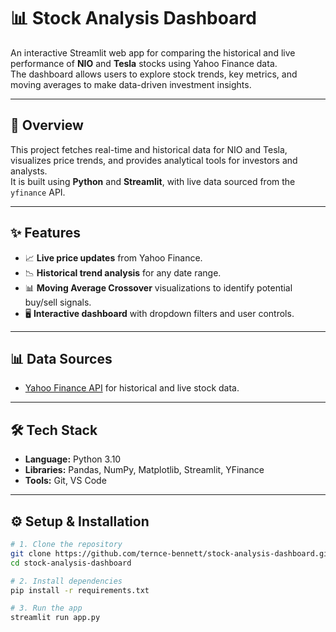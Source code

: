 # 📊 Stock Analysis Dashboard

An interactive Streamlit web app for comparing the historical and live performance of **NIO** and **Tesla** stocks using Yahoo Finance data.  
The dashboard allows users to explore stock trends, key metrics, and moving averages to make data-driven investment insights.

---

## 📖 Overview
This project fetches real-time and historical data for NIO and Tesla, visualizes price trends, and provides analytical tools for investors and analysts.  
It is built using **Python** and **Streamlit**, with live data sourced from the `yfinance` API.

---

## ✨ Features
- 📈 **Live price updates** from Yahoo Finance.
- 📉 **Historical trend analysis** for any date range.
- 📊 **Moving Average Crossover** visualizations to identify potential buy/sell signals.
- 🖥 **Interactive dashboard** with dropdown filters and user controls.

---

## 📊 Data Sources
- [Yahoo Finance API](https://pypi.org/project/yfinance/) for historical and live stock data.

---

## 🛠 Tech Stack
- **Language:** Python 3.10
- **Libraries:** Pandas, NumPy, Matplotlib, Streamlit, YFinance
- **Tools:** Git, VS Code

---

## ⚙️ Setup & Installation
```bash
# 1. Clone the repository
git clone https://github.com/ternce-bennett/stock-analysis-dashboard.git
cd stock-analysis-dashboard

# 2. Install dependencies
pip install -r requirements.txt

# 3. Run the app
streamlit run app.py
